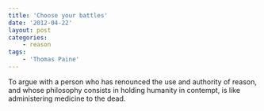 ```yaml
---
title: 'Choose your battles'
date: '2012-04-22'
layout: post
categories:
    - reason
tags:
    - 'Thomas Paine'
---
```


To argue with a person who has renounced the use and authority of reason, and whose philosophy consists in holding humanity in contempt, is like administering medicine to the dead.